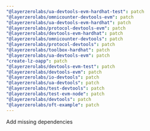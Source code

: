 ```yaml
---
"@layerzerolabs/ua-devtools-evm-hardhat-test": patch
"@layerzerolabs/omnicounter-devtools-evm": patch
"@layerzerolabs/ua-devtools-evm-hardhat": patch
"@layerzerolabs/protocol-devtools-evm": patch
"@layerzerolabs/devtools-evm-hardhat": patch
"@layerzerolabs/omnicounter-devtools": patch
"@layerzerolabs/protocol-devtools": patch
"@layerzerolabs/toolbox-hardhat": patch
"@layerzerolabs/ua-devtools-evm": patch
"create-lz-oapp": patch
"@layerzerolabs/devtools-evm-test": patch
"@layerzerolabs/devtools-evm": patch
"@layerzerolabs/io-devtools": patch
"@layerzerolabs/ua-devtools": patch
"@layerzerolabs/test-devtools": patch
"@layerzerolabs/test-evm-node": patch
"@layerzerolabs/devtools": patch
"@layerzerolabs/oft-example": patch
---
```


Add missing dependencies
